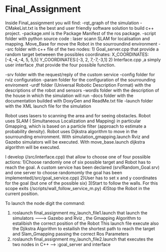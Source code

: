# Final_Assignment

Inside Final_assignment you will find: 
-rqt_graph of the simulation 
-CMakeList.txt is the best and user friendly software solution to build c++ project. 
-package.xml is the Package Manifest of the ros package. 
-script folder with python source code :
        laser scann SLAM for localisation and mapping. 
        Move_Base for move the Robot in the sourroundind environment -
-src folder with c++ file of the two nodes:
                  1) Goal_server.cpp that provide a random target betweeen the possibles coordinates: X_COORDINATES:[-4,-4,-4, 5, 5,5]
                                                                                                      Y_COORDINATES:[-3, 2, 7,-7,-3,1]
                  2) Interface.cpp ,a simply user interface ,that provide the four possible function.

-srv folder with the request/reply of the custom service 
-config folder for rviz configuration 
-param folder for the configuration of the sourrounding enviroment 
-urdf folder (Universal Robotic Description Format) with the descriptions of the robot and sensors 
-wordls folder with the description of the house in which the simulation will run 
-docs folder with the documentation builded with DoxyGen and ReadMe.txt file 
-launch folder with the XML launch file for the simulation

Robot uses lasers to scanning the area and for seeing obstacles. Robot uses SLAM ( Simultaneous Localization and Mapping) in particular Gmapping, which is based on a particle filter (approach to estimate a probability density). Robot uses Dijkstra algorithm to move in the sourrounding environment. With simulation_gmapping.launch Rviz and Gazebo simulators will be executed. With move_base.launch dijkstra algorithm will be executed.

I develop (/src/interface.cpp) that allow to choose one of four possiible actions: 1)Choose randomly one of six possible target and Robot has to reach the goal. A custom service has been declared (srv/Random_Goal.srv) and one server to choose randomomly the goal has been implemented(/src/goal_service.cpp) 2)User has to set x and y coordinates for the goal (but one of the possible six) 3)Start to follow the walls. For this scope exits (/scripts/wall_follow_service_m.py) 4)Stop the Robot in the current position.


To launch the node digit the command:
1) roslaunch final_assignment my_launch_file1.launch that launch the simulators ---> Gazebo and Rviz , the Gmapping Algorithm to estalibish the correct position of the Robot
         This launch file execute also the Djikstra Algorithm to estailish the shortest path to reach the target and Slam_Gmapping passing the correct Ros Parameters
2) roslaunch final_assignment my_launch_file2.launch that executes the two nodes in C++ --> :goal_server and interface 



